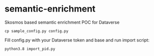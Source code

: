 # semantic-enrichment
Skosmos based semantic enrichment POC for Dataverse
```
cp sample_config.py config.py
```
Fill config.py with your Dataverse token and base and run import script:
```
python3.8 import_pid.py
```

